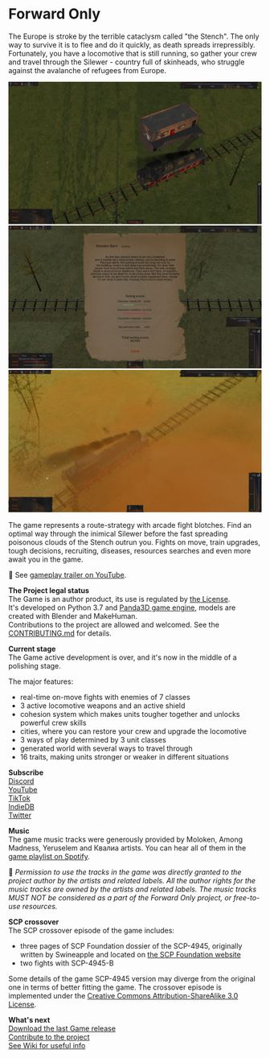# Forward Only

The Europe is stroke by the terrible cataclysm called "the Stench". The only way to survive it is to flee and do it quickly, as death spreads irrepressibly. Fortunately, you have a locomotive that is still running, so gather your crew and travel through the Silewer - country full of skinheads, who struggle against the avalanche of refugees from Europe. 

![image](https://github.com/IlyaFaer/ForwardOnlyGame/blob/master/preview/screenshot1.png?raw=true)
![image](https://github.com/IlyaFaer/ForwardOnlyGame/blob/master/preview/screenshot2.png?raw=true)
![image](https://github.com/IlyaFaer/ForwardOnlyGame/blob/master/preview/screenshot3.png?raw=true)

The game represents a route-strategy with arcade fight blotches. Find an optimal way through the inimical Silewer before the fast spreading poisonous clouds of the Stench outrun you. Fights on move, train upgrades, tough decisions, recruiting, diseases, resources searches and even more await you in the game.

:cinema: See [gameplay trailer on YouTube](https://youtu.be/AjvDuXsIizs).

**The Project legal status**  
The Game is an author product, its use is regulated by [the License](https://github.com/IlyaFaer/ForwardOnlyGame/blob/master/LICENSE.md).  
It's developed on Python 3.7 and [Panda3D game engine](https://www.panda3d.org/), models are created with Blender and MakeHuman.  
Contributions to the project are allowed and welcomed. See the [CONTRIBUTING.md](https://github.com/IlyaFaer/ForwardOnlyGame/blob/master/CONTRIBUTING.md) for details.

**Current stage**  
The Game active development is over, and it's now in the middle of a polishing stage.

The major features:
- real-time on-move fights with enemies of 7 classes
- 3 active locomotive weapons and an active shield
- cohesion system which makes units tougher together and unlocks powerful crew skills
- cities, where you can restore your crew and upgrade the locomotive
- 3 ways of play determined by 3 unit classes
- generated world with several ways to travel through
- 16 traits, making units stronger or weaker in different situations

**Subscribe**  
[Discord](https://discord.gg/8UgFJAWsFx)  
[YouTube](https://www.youtube.com/channel/UCKmtk9K6VkcQdOMiE7H-W9w)  
[TikTok](https://www.tiktok.com/@forwardonlygame)  
[IndieDB](https://www.indiedb.com/games/forward-only)  
[Twitter](https://twitter.com/IlyaFaer)  


**Music**  
The game music tracks were generously provided by Moloken, Among Madness, Yeruselem and Квалиа artists. You can hear all of them in the [game playlist on Spotify](https://open.spotify.com/playlist/2DiGeOVQfOirdGzTTwPmlC).  
  
:triangular_flag_on_post: *Permission to use the tracks in the game was directly granted to the project author by the artists and related labels. All the author rights for the music tracks are owned by the artists and related labels. The music tracks MUST NOT be considered as a part of the Forward Only project, or free-to-use resources.*

**SCP crossover**  
The SCP crossover episode of the game includes:
- three pages of SCP Foundation dossier of the SCP-4945, originally written by Swineapple and located on [the SCP Foundation website](https://scp-wiki.wikidot.com/fragment:scp-4945-2)
- two fights with SCP-4945-B  
  
Some details of the game SCP-4945 version may diverge from the original one in terms of better fitting the game. The crossover episode is implemented under the [Creative Commons Attribution-ShareAlike 3.0 License](https://creativecommons.org/licenses/by-sa/3.0/).

**What's next**  
[Download the last Game release](https://github.com/IlyaFaer/ForwardOnlyGame/releases)  
[Contribute to the project](https://github.com/IlyaFaer/ForwardOnlyGame/blob/master/CONTRIBUTING.md)  
[See Wiki for useful info](https://github.com/IlyaFaer/ForwardOnlyGame/wiki)  
